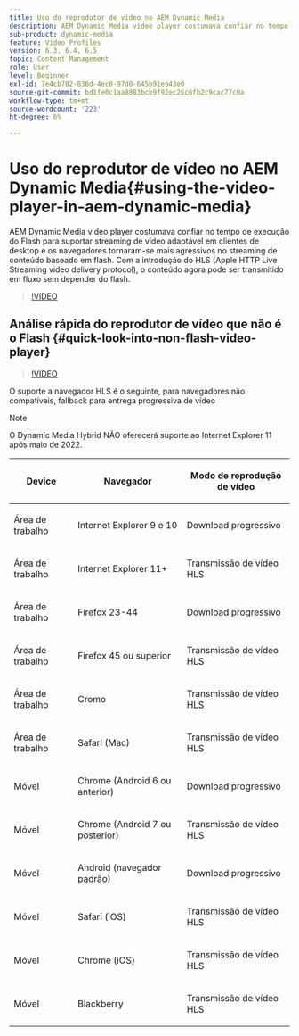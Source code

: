 ```yaml
---
title: Uso do reprodutor de vídeo no AEM Dynamic Media
description: AEM Dynamic Media video player costumava confiar no tempo de execução do Flash para suportar streaming de vídeo adaptável em clientes de desktop e os navegadores tornaram-se mais agressivos no streaming de conteúdo baseado em flash. Com a introdução do HLS (Apple HTTP Live Streaming video delivery protocol), o conteúdo agora pode ser transmitido em fluxo sem depender do flash.
sub-product: dynamic-media
feature: Video Profiles
version: 6.3, 6.4, 6.5
topic: Content Management
role: User
level: Beginner
exl-id: 7e4cb782-836d-4ec0-97d0-645b91ea43e0
source-git-commit: bd1fe0c1aa8883bcb9f92ec26c6fb2c9cac77c0a
workflow-type: tm+mt
source-wordcount: '223'
ht-degree: 6%

---
```



# Uso do reprodutor de vídeo no AEM Dynamic Media{#using-the-video-player-in-aem-dynamic-media}

AEM Dynamic Media video player costumava confiar no tempo de execução do Flash para suportar streaming de vídeo adaptável em clientes de desktop e os navegadores tornaram-se mais agressivos no streaming de conteúdo baseado em flash. Com a introdução do HLS (Apple HTTP Live Streaming video delivery protocol), o conteúdo agora pode ser transmitido em fluxo sem depender do flash.

>[!VIDEO](https://video.tv.adobe.com/v/16791/?quality=9&learn=on)

## Análise rápida do reprodutor de vídeo que não é o Flash {#quick-look-into-non-flash-video-player}

>[!VIDEO](https://video.tv.adobe.com/v/17429/?quality=9&learn=on)

O suporte a navegador HLS é o seguinte, para navegadores não compatíveis, fallback para entrega progressiva de vídeo

>[!NOTE]
>
> O Dynamic Media Hybrid NÃO oferecerá suporte ao Internet Explorer 11 após maio de 2022.

<table> 
 <thead> 
  <tr> 
   <th> <p>Device</p> </th>
   <th> <p>Navegador</p> </th>
   <th > <p>Modo de reprodução de vídeo</p> </th>
  </tr>
 </thead>
 <tbody>
  <tr> 
   <td> <p>Área de trabalho</p> </td>
   <td> <p>Internet Explorer 9 e 10</p> </td>
   <td> <p>Download progressivo</p> </td>
  </tr>
  <tr>
   <td> <p>Área de trabalho</p> </td>
   <td> <p>Internet Explorer 11+</p> </td>
   <td> <p>Transmissão de vídeo HLS</p> </td>
  </tr>
  <tr>
   <td> <p>Área de trabalho</p> </td>
   <td> <p>Firefox 23-44</p> </td>
   <td> <p>Download progressivo</p> </td>
  </tr>
  <tr> 
   <td> <p>Área de trabalho</p> </td>
   <td> <p>Firefox 45 ou superior</p> </td>
   <td> <p>Transmissão de vídeo HLS</p> </td>
  </tr>
  <tr> 
   <td> <p>Área de trabalho</p> </td>
   <td> <p>Cromo</p> </td>
   <td> <p>Transmissão de vídeo HLS</p> </td>
  </tr>
  <tr> 
   <td> <p>Área de trabalho</p> </td>
   <td> <p>Safari (Mac)</p> </td>
   <td> <p>Transmissão de vídeo HLS</p> </td>
  </tr>
  <tr> 
   <td> <p>Móvel</p> </td>
   <td> <p>Chrome (Android 6 ou anterior)</p> </td>
   <td> <p>Download progressivo</p> </td>
  </tr>
  <tr> 
   <td> <p>Móvel</p> </td>
   <td> <p>Chrome (Android 7 ou posterior)</p> </td>
   <td> <p>Transmissão de vídeo HLS</p> </td>
  </tr>
  <tr> 
   <td> <p>Móvel</p> </td>
   <td> <p>Android (navegador padrão)</p> </td>
   <td> <p>Download progressivo</p> </td>
  </tr>
  <tr> 
   <td> <p>Móvel</p> </td>
   <td> <p>Safari (iOS)</p> </td>
   <td> <p>Transmissão de vídeo HLS</p> </td>
  </tr>
  <tr> 
   <td> <p>Móvel</p> </td>
   <td> <p>Chrome (iOS)</p> </td>
   <td> <p>Transmissão de vídeo HLS</p> </td>
  </tr>
  <tr> 
   <td> <p>Móvel</p> </td>
   <td> <p>Blackberry</p> </td>
   <td> <p>Transmissão de vídeo HLS</p> </td>
  </tr>
 </tbody>
</table>
